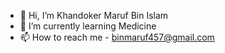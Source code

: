 - 👋 Hi, I’m Khandoker Maruf Bin Islam
- 🌱 I’m currently learning Medicine
- 📫 How to reach me - binmaruf457@gmail.com

<!---
binmaruf457/binmaruf457 is a ✨ special ✨ repository because its `README.md` (this file) appears on your GitHub profile.
You can click the Preview link to take a look at your changes.
--->
